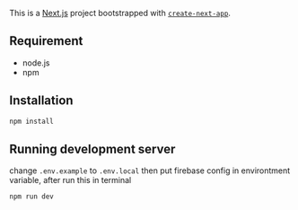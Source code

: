 This is a [Next.js](https://nextjs.org/) project bootstrapped with [`create-next-app`](https://github.com/vercel/next.js/tree/canary/packages/create-next-app).

## Requirement

- node.js
- npm

## Installation

```bash
npm install
```

## Running development server

change `.env.example` to `.env.local` then put firebase config in environtment variable, after run this in terminal 

```bash
npm run dev
```